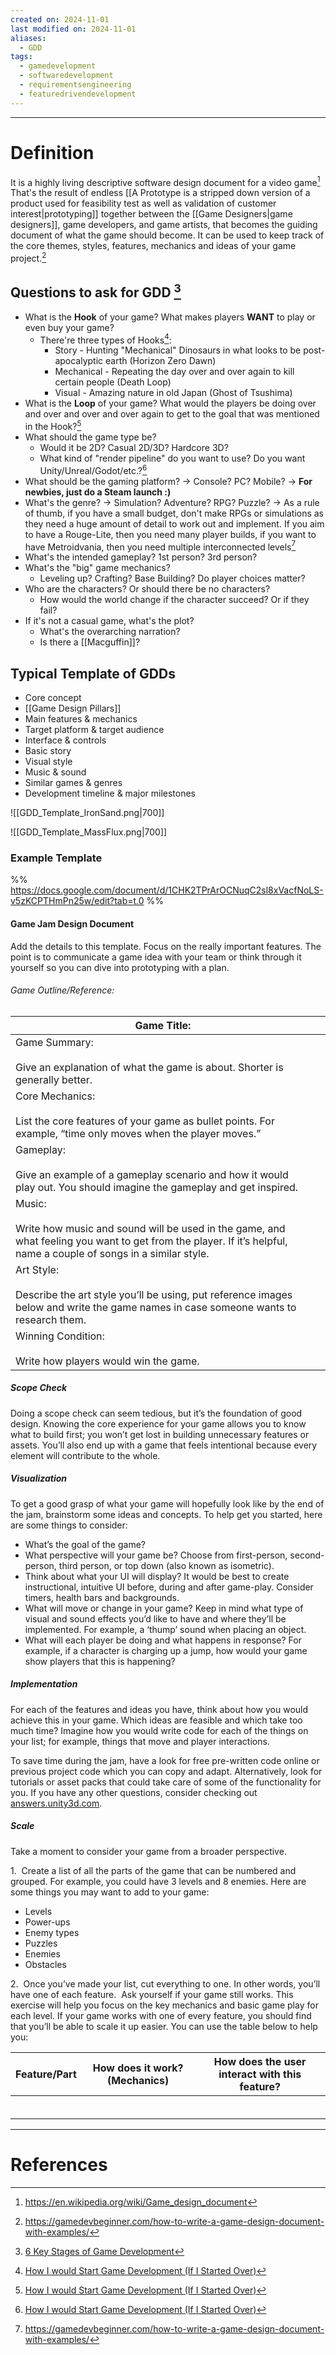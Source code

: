 ```yaml
---
created on: 2024-11-01
last modified on: 2024-11-01
aliases:
  - GDD
tags:
  - gamedevelopment
  - softwaredevelopment
  - requirementsengineering
  - featuredrivendevelopment
---
```


---
# Definition
It is a highly living descriptive software design document for a video game[^1] That's the result of endless [[A Prototype is a stripped down version of a product used for feasibility test as well as validation of customer interest|prototyping]] together between the [[Game Designers|game designers]], game developers, and game artists, that becomes the guiding document of what the game should become. It can be used to keep track of the core themes, styles, features, mechanics and ideas of your game project.[^3]

## Questions to ask for GDD [^2]
- What is the **Hook** of your game? What makes players **WANT** to play or even buy your game?
	- There're three types of Hooks[^4]:
		- Story - Hunting "Mechanical" Dinosaurs in what looks to be post-apocalyptic earth (Horizon Zero Dawn)
		- Mechanical - Repeating the day over and over again to kill certain people (Death Loop)
		- Visual - Amazing nature in old Japan (Ghost of Tsushima)
- What is the **Loop** of your game? What would the players be doing over and over and over and over again to get to the goal that was mentioned in the Hook?[^4]
- What should the game type be?
	- Would it be 2D? Casual 2D/3D? Hardcore 3D?
	- What kind of "render pipeline" do you want to use? Do you want Unity/Unreal/Godot/etc.?[^4]
- What should be the gaming platform? -> Console? PC? Mobile? -> **For newbies, just do a Steam launch :)**
- What's the genre? -> Simulation? Adventure? RPG? Puzzle? -> As a rule of thumb, if you have a small budget, don't make RPGs or simulations as they need a huge amount of detail to work out and implement. If you aim to have a Rouge-Lite, then you need many player builds, if you want to have Metroidvania, then you need multiple interconnected levels[^3]
- What's the intended gameplay? 1st person? 3rd person?
- What's the "big" game mechanics? 
	- Leveling up? Crafting? Base Building? Do player choices matter?
- Who are the characters? Or should there be no characters?
	- How would the world change if the character succeed? Or if they fail?
- If it's not a casual game, what's the plot?
	- What's the overarching narration?
	- Is there a [[Macguffin]]?

## Typical Template of GDDs
- Core concept
- [[Game Design Pillars]]
- Main features & mechanics
- Target platform & target audience
- Interface & controls
- Basic story
- Visual style
- Music & sound
- Similar games & genres
- Development timeline & major milestones

![[GDD_Template_IronSand.png|700]]

![[GDD_Template_MassFlux.png|700]]

### Example Template
%% https://docs.google.com/document/d/1CHK2TPrArOCNuqC2sl8xVacfNoLS-v5zKCPTHmPn25w/edit?tab=t.0 %%
#### Game Jam Design Document

Add the details to this template. Focus on the really important features. The point is to communicate a game idea with your team or think through it yourself so you can dive into prototyping with a plan. 
###### Game Outline/Reference: 

| Game Title:                                                                                                                                                                      |     |
| -------------------------------------------------------------------------------------------------------------------------------------------------------------------------------- | --- |
| Game Summary: <br><br>Give an explanation of what the game is about. Shorter is generally better.                                                                                |     |
| Core Mechanics: <br><br>List the core features of your game as bullet points. For example, “time only moves when the player moves.”                                              |     |
| Gameplay:<br><br>Give an example of a gameplay scenario and how it would play out. You should imagine the gameplay and get inspired.                                             |     |
| Music: <br><br>Write how music and sound will be used in the game, and what feeling you want to get from the player. If it’s helpful, name a couple of songs in a similar style. |     |
| Art Style:<br><br>Describe the art style you’ll be using, put reference images below and write the game names in case someone wants to research them.                            |     |
| Winning Condition: <br><br>Write how players would win the game.                                                                                                                 |     |

##### Scope Check 

Doing a scope check can seem tedious, but it’s the foundation of good design. Knowing the core experience for your game allows you to know what to build first; you won’t get lost in building unnecessary features or assets. You’ll also end up with a game that feels intentional because every element will contribute to the whole. 

##### Visualization 

To get a good grasp of what your game will hopefully look like by the end of the jam, brainstorm some ideas and concepts. To help get you started, here are some things to consider:

- What’s the goal of the game? 
- What perspective will your game be? Choose from first-person, second-person, third person, or top down (also known as isometric). 
- Think about what your UI will display? It would be best to create instructional, intuitive UI before, during and after game-play. Consider timers, health bars and backgrounds. 
- What will move or change in your game? Keep in mind what type of visual and sound effects you’d like to have and where they’ll be implemented. For example, a ‘thump’ sound when placing an object. 
- What will each player be doing and what happens in response? For example, if a character is charging up a jump, how would your game show players that this is happening? 
##### Implementation 

For each of the features and ideas you have, think about how you would achieve this in your game. Which ideas are feasible and which take too much time? Imagine how you would write code for each of the things on your list; for example, things that move and player interactions. 

To save time during the jam, have a look for free pre-written code online or previous project code which you can copy and adapt. Alternatively, look for tutorials or asset packs that could take care of some of the functionality for you. If you have any other questions, consider checking out [answers.unity3d.com](https://answers.unity.com/index.html). 

##### Scale 

Take a moment to consider your game from a broader perspective. 

1.  Create a list of all the parts of the game that can be numbered and grouped. For example, you could have 3 levels and 8 enemies. Here are some things you may want to add to your game:  
- Levels
- Power-ups
- Enemy types 
- Puzzles 
- Enemies 
- Obstacles 

2.  Once you’ve made your list, cut everything to one. In other words, you’ll have one of each feature. 
Ask yourself if your game still works. This exercise will help you focus on the key mechanics and basic game play for each level. If your game works with one of every feature, you should find that you’ll be able to scale it up easier. You can use the table below to help you:

| Feature/Part | How does it work? (Mechanics) | How does the user interact with this feature? |
| ------------ | ----------------------------- | --------------------------------------------- |
|              |                               |                                               |
|              |                               |                                               |
|              |                               |                                               |
|              |                               |                                               |
|              |                               |                                               |
|              |                               |                                               |

---
# References
[^1]: https://en.wikipedia.org/wiki/Game_design_document
[^2]: [6 Key Stages of Game Development](https://kevurugames.com/blog/6-key-stages-of-game-development-from-concept-to-standing-ovation/)
[^3]: https://gamedevbeginner.com/how-to-write-a-game-design-document-with-examples/
[^4]: [How I would Start Game Development (If I Started Over)](https://www.youtube.com/watch?v=5yWvB79On10)